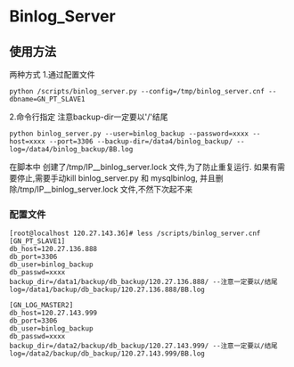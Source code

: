 # Binlog_Server

## 使用方法
两种方式
1.通过配置文件
```
python /scripts/binlog_server.py --config=/tmp/binlog_server.cnf --dbname=GN_PT_SLAVE1
```
2.命令行指定
注意backup-dir一定要以'/'结尾
```
python binlog_server.py --user=binlog_backup --password=xxxx --host=xxxx --port=3306 --backup-dir=/data4/binlog_backup/ --log=/data4/binlog_backup/BB.log
```
在脚本中 创建了/tmp/IP__binlog_server.lock 文件,为了防止重复运行. 
如果有需要停止,需要手动kill binlog_server.py 和 mysqlbinlog, 并且删除/tmp/IP__binlog_server.lock 文件,不然下次起不来

### 配置文件
```
[root@localhost 120.27.143.36]# less /scripts/binlog_server.cnf 
[GN_PT_SLAVE1]
db_host=120.27.136.888
db_port=3306
db_user=binlog_backup
db_passwd=xxxx
backup_dir=/data1/backup/db_backup/120.27.136.888/ --注意一定要以/结尾
log=/data1/backup/db_backup/120.27.136.888/BB.log

[GN_LOG_MASTER2]
db_host=120.27.143.999
db_port=3306
db_user=binlog_backup
db_passwd=xxxx
backup_dir=/data2/backup/db_backup/120.27.143.999/ --注意一定要以/结尾
log=/data2/backup/db_backup/120.27.143.999/BB.log
```

